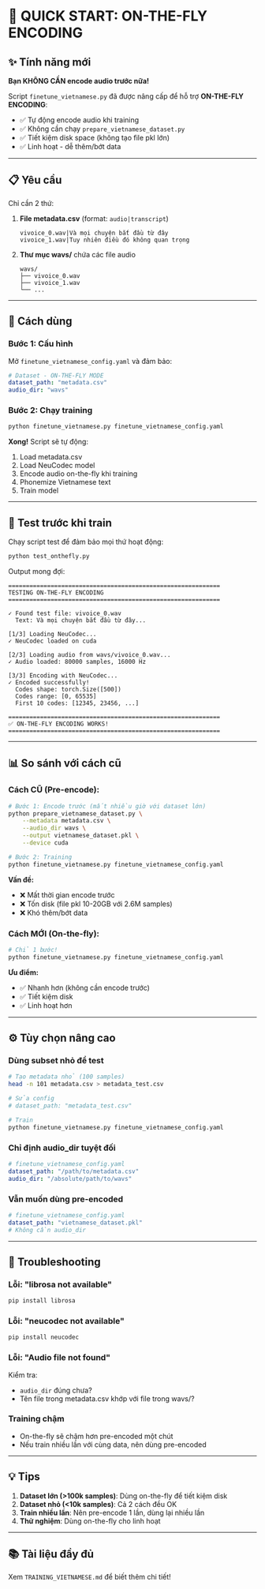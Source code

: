 # 🚀 QUICK START: ON-THE-FLY ENCODING

## ✨ Tính năng mới

**Bạn KHÔNG CẦN encode audio trước nữa!**

Script `finetune_vietnamese.py` đã được nâng cấp để hỗ trợ **ON-THE-FLY ENCODING**:
- ✅ Tự động encode audio khi training
- ✅ Không cần chạy `prepare_vietnamese_dataset.py`
- ✅ Tiết kiệm disk space (không tạo file pkl lớn)
- ✅ Linh hoạt - dễ thêm/bớt data

---

## 📋 Yêu cầu

Chỉ cần 2 thứ:

1. **File metadata.csv** (format: `audio|transcript`)
   ```
   vivoice_0.wav|Và mọi chuyện bắt đầu từ đây
   vivoice_1.wav|Tuy nhiên điều đó không quan trọng
   ```

2. **Thư mục wavs/** chứa các file audio
   ```
   wavs/
   ├── vivoice_0.wav
   ├── vivoice_1.wav
   └── ...
   ```

---

## 🎯 Cách dùng

### Bước 1: Cấu hình

Mở `finetune_vietnamese_config.yaml` và đảm bảo:

```yaml
# Dataset - ON-THE-FLY MODE
dataset_path: "metadata.csv"
audio_dir: "wavs"
```

### Bước 2: Chạy training

```bash
python finetune_vietnamese.py finetune_vietnamese_config.yaml
```

**Xong!** Script sẽ tự động:
1. Load metadata.csv
2. Load NeuCodec model
3. Encode audio on-the-fly khi training
4. Phonemize Vietnamese text
5. Train model

---

## 🧪 Test trước khi train

Chạy script test để đảm bảo mọi thứ hoạt động:

```bash
python test_onthefly.py
```

Output mong đợi:
```
============================================================
TESTING ON-THE-FLY ENCODING
============================================================

✓ Found test file: vivoice_0.wav
  Text: Và mọi chuyện bắt đầu từ đây...

[1/3] Loading NeuCodec...
✓ NeuCodec loaded on cuda

[2/3] Loading audio from wavs/vivoice_0.wav...
✓ Audio loaded: 80000 samples, 16000 Hz

[3/3] Encoding with NeuCodec...
✓ Encoded successfully!
  Codes shape: torch.Size([500])
  Codes range: [0, 65535]
  First 10 codes: [12345, 23456, ...]

============================================================
✅ ON-THE-FLY ENCODING WORKS!
============================================================
```

---

## 📊 So sánh với cách cũ

### Cách CŨ (Pre-encode):
```bash
# Bước 1: Encode trước (mất nhiều giờ với dataset lớn)
python prepare_vietnamese_dataset.py \
    --metadata metadata.csv \
    --audio_dir wavs \
    --output vietnamese_dataset.pkl \
    --device cuda

# Bước 2: Training
python finetune_vietnamese.py finetune_vietnamese_config.yaml
```

**Vấn đề:**
- ❌ Mất thời gian encode trước
- ❌ Tốn disk (file pkl 10-20GB với 2.6M samples)
- ❌ Khó thêm/bớt data

### Cách MỚI (On-the-fly):
```bash
# Chỉ 1 bước!
python finetune_vietnamese.py finetune_vietnamese_config.yaml
```

**Ưu điểm:**
- ✅ Nhanh hơn (không cần encode trước)
- ✅ Tiết kiệm disk
- ✅ Linh hoạt hơn

---

## ⚙️ Tùy chọn nâng cao

### Dùng subset nhỏ để test

```bash
# Tạo metadata nhỏ (100 samples)
head -n 101 metadata.csv > metadata_test.csv

# Sửa config
# dataset_path: "metadata_test.csv"

# Train
python finetune_vietnamese.py finetune_vietnamese_config.yaml
```

### Chỉ định audio_dir tuyệt đối

```yaml
# finetune_vietnamese_config.yaml
dataset_path: "/path/to/metadata.csv"
audio_dir: "/absolute/path/to/wavs"
```

### Vẫn muốn dùng pre-encoded

```yaml
# finetune_vietnamese_config.yaml
dataset_path: "vietnamese_dataset.pkl"
# Không cần audio_dir
```

---

## 🐛 Troubleshooting

### Lỗi: "librosa not available"
```bash
pip install librosa
```

### Lỗi: "neucodec not available"
```bash
pip install neucodec
```

### Lỗi: "Audio file not found"
Kiểm tra:
- `audio_dir` đúng chưa?
- Tên file trong metadata.csv khớp với file trong wavs/?

### Training chậm
- On-the-fly sẽ chậm hơn pre-encoded một chút
- Nếu train nhiều lần với cùng data, nên dùng pre-encoded

---

## 💡 Tips

1. **Dataset lớn (>100k samples)**: Dùng on-the-fly để tiết kiệm disk
2. **Dataset nhỏ (<10k samples)**: Cả 2 cách đều OK
3. **Train nhiều lần**: Nên pre-encode 1 lần, dùng lại nhiều lần
4. **Thử nghiệm**: Dùng on-the-fly cho linh hoạt

---

## 📚 Tài liệu đầy đủ

Xem `TRAINING_VIETNAMESE.md` để biết thêm chi tiết!


